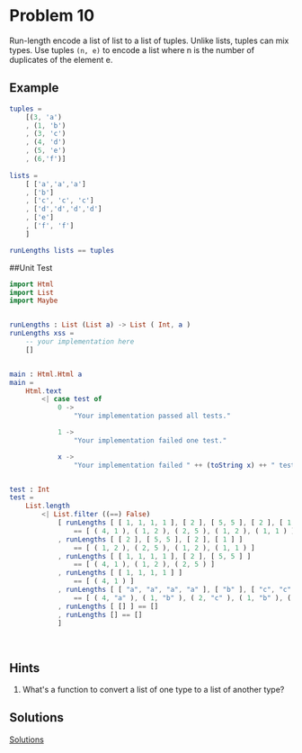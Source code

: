 # Problem 10
Run-length encode a list of list to a list of tuples. Unlike lists, tuples can mix types. Use tuples ```(n, e)``` to encode a list where n is the number of duplicates of the element e.

## Example

```elm
tuples = 
    [(3, 'a')
    , (1, 'b')
    , (3, 'c')
    , (4, 'd')
    , (5, 'e')
    , (6,'f')]
      
lists =
    [ ['a','a','a']
    , ['b']
    , ['c', 'c', 'c']
    , ['d','d','d','d']
    , ['e']
    , ['f', 'f']
    ]

runLengths lists == tuples
```

##Unit Test

```elm
import Html
import List
import Maybe


runLengths : List (List a) -> List ( Int, a )
runLengths xss =
    -- your implementation here
    []


main : Html.Html a
main =
    Html.text
        <| case test of
            0 ->
                "Your implementation passed all tests."

            1 ->
                "Your implementation failed one test."

            x ->
                "Your implementation failed " ++ (toString x) ++ " tests."


test : Int
test =
    List.length
        <| List.filter ((==) False)
            [ runLengths [ [ 1, 1, 1, 1 ], [ 2 ], [ 5, 5 ], [ 2 ], [ 1 ] ]
                == [ ( 4, 1 ), ( 1, 2 ), ( 2, 5 ), ( 1, 2 ), ( 1, 1 ) ]
            , runLengths [ [ 2 ], [ 5, 5 ], [ 2 ], [ 1 ] ]
                == [ ( 1, 2 ), ( 2, 5 ), ( 1, 2 ), ( 1, 1 ) ]
            , runLengths [ [ 1, 1, 1, 1 ], [ 2 ], [ 5, 5 ] ]
                == [ ( 4, 1 ), ( 1, 2 ), ( 2, 5 ) ]
            , runLengths [ [ 1, 1, 1, 1 ] ]
                == [ ( 4, 1 ) ]
            , runLengths [ [ "a", "a", "a", "a" ], [ "b" ], [ "c", "c" ], [ "b" ], [ "a" ] ]
                == [ ( 4, "a" ), ( 1, "b" ), ( 2, "c" ), ( 1, "b" ), ( 1, "a" ) ]
            , runLengths [ [] ] == []
            , runLengths [] == []
            ]
       
 
```

## Hints

1. What's a function to convert a list of one type to a list of another type?

## Solutions
[Solutions](../s/s10.md)
